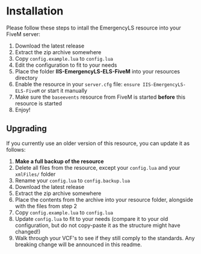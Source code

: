 # Installation

Please follow these steps to intall the EmergencyLS resource into your FiveM server:

1. Download the latest release
2. Extract the zip archive somewhere
3. Copy `config.example.lua` to `config.lua`
4. Edit the configuration to fit to your needs
5. Place the folder **IIS-EmergencyLS-ELS-FiveM** into your resources directory
6. Enable the resource in your `server.cfg` file: `ensure IIS-EmergencyLS-ELS-FiveM` or start it manually
7. Make sure the `baseevents` resource from FiveM is started **before** this resource is started
8. Enjoy!

## Upgrading

If you currently use an older version of this resource, you can update it as follows:

1. **Make a full backup of the resource**
2. Delete all files from the resource, except your `config.lua` and your `xmlFiles/` folder
3. Rename your `config.lua` to `config.backup.lua`
4. Download the latest release
5. Extract the zip archive somewhere
6. Place the contents from the archive into your resource folder, alongside with the files from step 2
7. Copy `config.example.lua` to `config.lua`
8. Update `config.lua` to fit to your needs (compare it to your old configuration, but do not copy-paste it as the structure might have changed!)
9. Walk through your VCF's to see if they still comply to the standards. Any breaking change will be announced in this readme.
